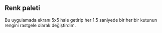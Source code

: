 ## Renk paleti
Bu uygulamada ekranı 5x5 hale getirip her 1.5 saniyede bir her bir kutunun rengini rastgele olarak değiştirdim.